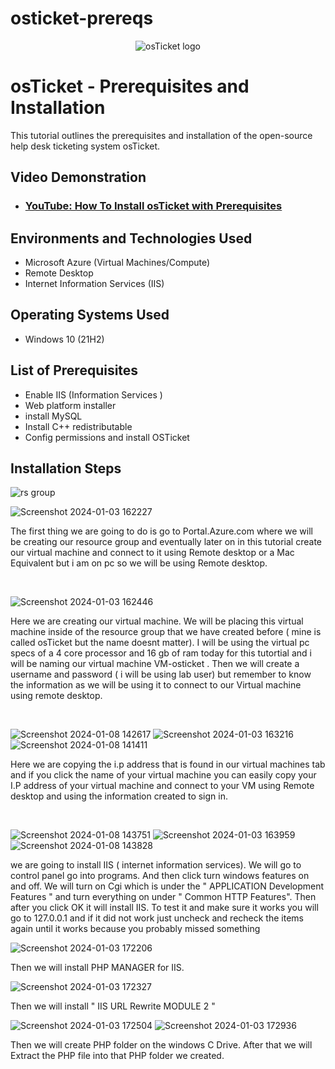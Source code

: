 # osticket-prereqs

<p align="center">
<img src="https://i.imgur.com/Clzj7Xs.png" alt="osTicket logo"/>
</p>

<h1>osTicket - Prerequisites and Installation</h1>
This tutorial outlines the prerequisites and installation of the open-source help desk ticketing system osTicket.<br />


<h2>Video Demonstration</h2>

- ### [YouTube: How To Install osTicket with Prerequisites](https://www.youtube.com)

<h2>Environments and Technologies Used</h2>

- Microsoft Azure (Virtual Machines/Compute)
- Remote Desktop
- Internet Information Services (IIS)

<h2>Operating Systems Used </h2>

- Windows 10</b> (21H2)

<h2>List of Prerequisites</h2>

- Enable IIS (Information Services )
- Web platform installer
- install MySQL
- Install C++ redistributable
- Config permissions and install OSTicket
<h2>Installation Steps</h2>

![rs group](https://github.com/kevonrochester/osticket-prereqs/assets/155024615/03493dc8-1c2c-426d-8dd0-35d390e39365)

![Screenshot 2024-01-03 162227](https://github.com/kevonrochester/osticket-prereqs/assets/155024615/51fa8f17-35f0-4a7a-93e6-aec302cf90c4)


The first thing we are going to do is go to Portal.Azure.com where we will be creating our resource group and eventually later on in this tutorial create our virtual machine and connect to it using Remote desktop or a Mac Equivalent but i am on pc so we will be using Remote desktop.
</p>
<br />

![Screenshot 2024-01-03 162446](https://github.com/kevonrochester/osticket-prereqs/assets/155024615/69644701-9546-44fd-9634-d36d2e3d4a44)

Here we are creating our virtual machine. We will be placing this virtual machine inside of the resource group that we have created before ( mine is called osTicket but the name doesnt matter). I will be using the virtual pc specs of a 4 core processor and 16 gb of ram today for this tutortial and i will be naming our virtual machine VM-osticket . Then we will create a username and password ( i will be using lab user) but remember to know the information as we will be using it to connect to our Virtual machine using remote desktop.
</p>
<br />

![Screenshot 2024-01-08 142617](https://github.com/kevonrochester/osticket-prereqs/assets/155024615/176a4c72-a973-4ae6-917a-550f19032bd8)
![Screenshot 2024-01-03 163216](https://github.com/kevonrochester/osticket-prereqs/assets/155024615/f67910a4-fee1-410f-982e-6bba01ee422b)
![Screenshot 2024-01-08 141411](https://github.com/kevonrochester/osticket-prereqs/assets/155024615/6e3983c5-b445-49d3-96aa-1fa460b33568)



Here we are copying the i.p address that is found in our virtual machines tab and if you click the name of your virtual machine you can easily copy your I.P address of your virtual machine and connect to your VM using Remote desktop and using the information 
created to sign in.
</p>
<br />

![Screenshot 2024-01-08 143751](https://github.com/kevonrochester/osticket-prereqs/assets/155024615/93b20141-d32b-47da-a190-59412bfaea8d)
![Screenshot 2024-01-03 163959](https://github.com/kevonrochester/osticket-prereqs/assets/155024615/f4e39652-e6ee-4494-83ad-9084ce4b1d35)
![Screenshot 2024-01-08 143828](https://github.com/kevonrochester/osticket-prereqs/assets/155024615/d0643f87-79ac-4164-a04d-93b4e3d069d2)


we are going to install IIS ( internet information services). We will go to control panel go into programs. And then click turn windows features on and off. We will turn on Cgi which is under the " APPLICATION Development Features " and turn everything on under " Common HTTP Features". Then after you click OK it will install IIS.
To test it and make sure it works you will go to 127.0.0.1 and if it did not work just uncheck and recheck the items again until it works because you probably missed something


![Screenshot 2024-01-03 172206](https://github.com/kevonrochester/osticket-prereqs/assets/155024615/70174258-1033-4074-961e-5476d5fe875f)

Then we will install PHP MANAGER for IIS.

![Screenshot 2024-01-03 172327](https://github.com/kevonrochester/osticket-prereqs/assets/155024615/1dc64fe3-aa48-4fcc-9da2-ee90c89c9136)


Then we will install " IIS URL Rewrite MODULE 2 "

![Screenshot 2024-01-03 172504](https://github.com/kevonrochester/osticket-prereqs/assets/155024615/588e64c6-8562-40a2-9b2d-ac2c6550321f)
![Screenshot 2024-01-03 172936](https://github.com/kevonrochester/osticket-prereqs/assets/155024615/c34e9a08-d5a1-49c8-bb1a-ed9c9818886c)



Then we will create PHP folder on the windows C Drive. After that we will  Extract the PHP file into that PHP folder we created.

